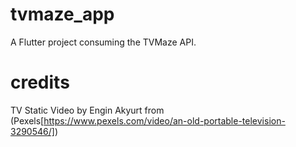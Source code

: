 # tvmaze_app
A Flutter project consuming the TVMaze API.


# credits
TV Static Video by Engin Akyurt from (Pexels[https://www.pexels.com/video/an-old-portable-television-3290546/])